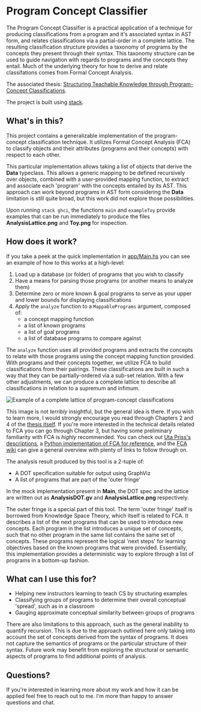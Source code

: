 # Program Concept Classifier

The Program Concept Classifier is a practical application of a technique for producing classifications from a program and it's associated syntax in AST form, and relates classifications via a partial-order in a complete lattice. The resulting classification structure provides a taxonomy of programs by the concepts they present through their syntax. This taxonomy structure can be used to guide navigation with regards to programs and the concepts they entail. Much of the underlying theory for how to derive and relate classifations comes from Formal Concept Analysis.

The associated thesis: [Structuring Teachable Knowledge through Program-Concept Classifications](https://ir.library.oregonstate.edu/concern/graduate_thesis_or_dissertations/tq57nz829).

The project is built using [stack](https://docs.haskellstack.org/en/stable/README/).

## What's in this?

This project contains a generalizable implementation of the program-concept classification technique. It utilizes Formal Concept Analysis (FCA) to classify objects and their attributes (programs and their concepts) with respect to each other.

This particular implementation allows taking a list of objects that derive the **Data** typeclass. This allows a generic mapping to be defined recursively over objects, combined with a user-provided mapping function, to extract and associate each 'program' with the concepts entailed by its AST. This approach can work beyond programs in AST form considering the **Data** limitation is still quite broad, but this work did not explore those possibilities.

Upon running `stack ghci`, the functions `main` and `exampleToy` provide examples that can be run immediately to produce the files **AnalysisLattice.png** and **Toy.png** for inspection.

## How does it work?

If you take a peek at the quick implementation in [app/Main.hs](https://github.com/montymxb/ProgramConceptClassifier/blob/master/app/Main.hs) you can see an example of how to this works at a high-level:

1. Load up a database (or folder) of programs that you wish to classify
2. Have a means for parsing those programs (or another means to analyze them)
3. Determine zero or more known & goal programs to serve as your upper and lower bounds for displaying classifications
4. Apply the `analyze` function to a `MappablePrograms` argument, composed of:
    - a concept mapping function
    - a list of known programs
    - a list of goal programs
    - a list of database programs to compare against

The `analyze` function uses all provided programs and extracts the concepts to relate with those programs using the concept mapping function provided. With programs and their concepts together, we utilize FCA to build classifications from their pairings. These classifications are built in such a way that they can be partially-ordered via a sub-set relation. With a few other adjustments, we can produce a complete lattice to describe all classifications in relation to a supremum and infimum.

![Example of a complete lattice of program-concept classifications](https://github.com/montymxb/ProgramConceptClassifier/blob/master/images/AnalysisLattice.png "Example of a complete lattice of program-concept classifications")

This image is not *terribly* insightful, but the general idea is there. If you wish to learn more, I would strongly encourage you read through Chapters 2 and 4 of the [thesis itself](https://ir.library.oregonstate.edu/concern/graduate_thesis_or_dissertations/tq57nz829). If you're more interested in the technical details related to FCA you can go through Chapter 3, but having some preliminary familiarity with FCA is *highly* recommended. You can check out [Uta Priss's descriptions](https://upriss.github.io/fca/fca.html), a [Python implementation of FCA for reference](https://pypi.org/project/concepts/), and the [FCA wiki](https://en.wikipedia.org/wiki/Formal_concept_analysis) can give a general overview with plenty of links to follow through on.

The analysis result produced by this tool is a 2-tuple of:
- A DOT specification suitable for output using GraphViz
- A list of programs that are part of the 'outer fringe'

In the mock implementation present in **Main**, the DOT spec and the lattice are written out as **AnalysisDOT.gv** and **AnalysisLattice.png** respectively.

The outer fringe is a special part of this tool. The term 'outer fringe' itself is borrowed from Knowledge Space Theory, which itself is related to FCA. It describes a list of the next programs that can be used to introduce new concepts. Each program in the list introduces a unique set of concepts, such that no other program in the same list contains the same set of concepts. These programs represent the logical 'next steps' for learning objectives based on the known programs that were provided. Essentially, this implementation provides a deterministic way to explore through a list of programs in a bottom-up fashion.

## What can I use this for?
- Helping new instructors learning to teach CS by structuring examples
- Classifying groups of programs to determine their overall conceptual 'spread', such as in a classroom
- Gauging approximate conceptual similarity between groups of programs

There are also limitations to this approach, such as the general inability to quantify recursion. This is due to the approach outlined here only taking into account the set of concepts derived from the syntax of programs. It does not capture the semantics of programs or the particular structure of their syntax. Future work may benefit from exploring the structural or semantic aspects of programs to find additional points of analysis.

## Questions?

If you're interested in learning more about my work and how it can be applied feel free to reach out to me. I'm more than happy to answer questions and chat.
